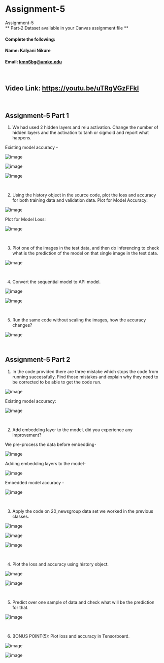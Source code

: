 # Assignment-5
Assignment-5
<br/>
** Part-2 Dataset available in your Canvas assignment file **
<br/>
#### Complete the following:

#### Name: Kalyani Nikure 
#### Email: kmn6bg@umkc.edu

<br/>

## Video Link: https://youtu.be/uTRqVGzFFkI

<br/>

## Assignment-5 Part 1
1. We had used 2 hidden layers and relu activation. Change the number of hidden layers and the activation to tanh or sigmoid and report what happens.

Existing model accuracy -

![image](https://user-images.githubusercontent.com/30693095/126050118-8717851a-8e5b-40c0-98b4-bbc873adf748.png)

![image](https://user-images.githubusercontent.com/30693095/126050129-3d6ea240-9408-4536-a54f-511cc94b39cb.png)

![image](https://user-images.githubusercontent.com/30693095/126050138-d99cd228-2e73-486b-8af5-1993463f5dd0.png)

<br/>

2. Using the history object in the source code, plot the loss and accuracy for both training data and validation data.
Plot for Model Accuracy:

![image](https://user-images.githubusercontent.com/30693095/126050148-0f65a164-fdea-46e5-9271-c84c4e451ffe.png)

Plot for Model Loss:

![image](https://user-images.githubusercontent.com/30693095/126050158-68c9f85d-d40a-4b1e-acd8-f735e74f8cc4.png)

<br/>

3. Plot one of the images in the test data, and then do inferencing to check what is the prediction of the model on that single image in the test data.

![image](https://user-images.githubusercontent.com/30693095/126050166-6da7404b-fb85-4d93-9586-79994d5ceb3b.png)

<br/>

4. Convert the sequential model to API model.

![image](https://user-images.githubusercontent.com/30693095/126050173-8214b6c5-f376-4ceb-b8eb-eb6c309fc111.png)

![image](https://user-images.githubusercontent.com/30693095/126050177-f68b8132-da8d-4926-87bf-c35a0da5ff6d.png)

<br/>

5. Run the same code without scaling the images, how the accuracy changes?

![image](https://user-images.githubusercontent.com/30693095/126050188-4525aa76-a6e7-4b9e-8dc7-6733b50b06a8.png)

<br/>

## Assignment-5 Part 2
1. In the code provided there are three mistake which stops the code from running successfully. Find those mistakes and explain why they need to be corrected to be able to get the code run.

  ![image](https://user-images.githubusercontent.com/30693095/126050242-9e169f03-ee8a-492c-b4f3-c9e1207c7fea.png)

Existing model accuracy:

  ![image](https://user-images.githubusercontent.com/30693095/126050261-4587fcc9-52fe-4ad3-9534-6f35708e18bc.png)

<br/>

2. Add embedding layer to the model, did you experience any improvement?

We pre-process the data before embedding-

![image](https://user-images.githubusercontent.com/30693095/126050286-b278ea08-00c4-4de2-bc56-9107b47602d0.png)

Adding embedding layers to the model-

![image](https://user-images.githubusercontent.com/30693095/126050277-5934b013-19a6-4fea-b3bf-76f332cbef98.png)

Embedded model accuracy -

![image](https://user-images.githubusercontent.com/30693095/126050334-d712da9b-529f-4e3c-a366-982e61dcc23f.png)

<br/>

3. Apply the code on 20_newsgroup data set we worked in the previous classes.

![image](https://user-images.githubusercontent.com/30693095/126050299-42b83bf0-c443-4ee5-9428-6ef00b37d6c2.png)

![image](https://user-images.githubusercontent.com/30693095/126050307-43ad7221-a8b3-4100-add8-62534771817b.png)

![image](https://user-images.githubusercontent.com/30693095/126050310-554bcb47-ded5-4d4d-a13f-d35832576af9.png)

<br/>

4. Plot the loss and accuracy using history object.

![image](https://user-images.githubusercontent.com/30693095/126050341-56337b4d-97b6-444e-8405-123346493c46.png)

![image](https://user-images.githubusercontent.com/30693095/126050350-7ad31f28-cdac-4f86-89d8-4e678c875351.png)

<br/>

5. Predict over one sample of data and check what will be the prediction for that.

![image](https://user-images.githubusercontent.com/30693095/126050355-ca2ad325-5940-4ac6-a699-90dd0d16c283.png)


<br/>

6. BONUS POINT(5): Plot loss and accuracy in Tensorboard.

![image](https://user-images.githubusercontent.com/30693095/126050369-e096f7b7-d8ef-4d06-b428-bc2a39f0ad3a.png)

![image](https://user-images.githubusercontent.com/30693095/126050375-74d75636-dbaa-4d51-b7a3-03b80fecaedf.png)

<br/>

